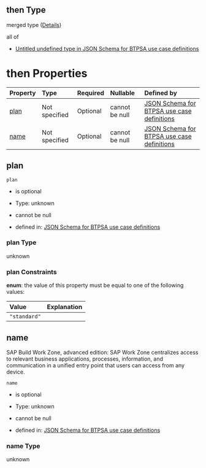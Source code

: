 ## then Type

merged type ([Details](btpsa-usecase-properties-services-items-allof-1-then-allof-105-then.md))

all of

*   [Untitled undefined type in JSON Schema for BTPSA use case definitions](btpsa-usecase-properties-services-items-allof-1-then-allof-105-then-allof-0.md "check type definition")

# then Properties

| Property      | Type          | Required | Nullable       | Defined by                                                                                                                                                                                                              |
| :------------ | :------------ | :------- | :------------- | :---------------------------------------------------------------------------------------------------------------------------------------------------------------------------------------------------------------------- |
| [plan](#plan) | Not specified | Optional | cannot be null | [JSON Schema for BTPSA use case definitions](btpsa-usecase-properties-services-items-allof-1-then-allof-105-then-properties-plan.md "undefined#/properties/services/items/allOf/1/then/allOf/105/then/properties/plan") |
| [name](#name) | Not specified | Optional | cannot be null | [JSON Schema for BTPSA use case definitions](btpsa-usecase-properties-services-items-allof-1-then-allof-105-then-properties-name.md "undefined#/properties/services/items/allOf/1/then/allOf/105/then/properties/name") |

## plan



`plan`

*   is optional

*   Type: unknown

*   cannot be null

*   defined in: [JSON Schema for BTPSA use case definitions](btpsa-usecase-properties-services-items-allof-1-then-allof-105-then-properties-plan.md "undefined#/properties/services/items/allOf/1/then/allOf/105/then/properties/plan")

### plan Type

unknown

### plan Constraints

**enum**: the value of this property must be equal to one of the following values:

| Value        | Explanation |
| :----------- | :---------- |
| `"standard"` |             |

## name

SAP Build Work Zone, advanced edition: SAP Work Zone centralizes access to relevant business applications, processes, information, and communication in a unified entry point that users can access from any device.

`name`

*   is optional

*   Type: unknown

*   cannot be null

*   defined in: [JSON Schema for BTPSA use case definitions](btpsa-usecase-properties-services-items-allof-1-then-allof-105-then-properties-name.md "undefined#/properties/services/items/allOf/1/then/allOf/105/then/properties/name")

### name Type

unknown
